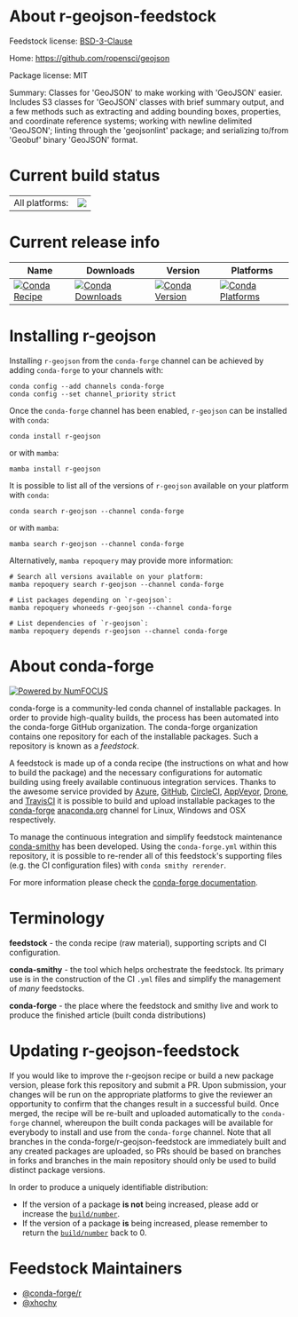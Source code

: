 About r-geojson-feedstock
=========================

Feedstock license: [BSD-3-Clause](https://github.com/conda-forge/r-geojson-feedstock/blob/main/LICENSE.txt)

Home: https://github.com/ropensci/geojson

Package license: MIT

Summary: Classes for 'GeoJSON' to make working with 'GeoJSON' easier. Includes S3 classes for 'GeoJSON' classes with brief summary output, and a few methods such as extracting and adding bounding boxes, properties, and coordinate reference systems; working with  newline delimited 'GeoJSON'; linting through the 'geojsonlint'  package; and serializing to/from 'Geobuf' binary 'GeoJSON'  format.

Current build status
====================


<table><tr><td>All platforms:</td>
    <td>
      <a href="https://dev.azure.com/conda-forge/feedstock-builds/_build/latest?definitionId=7224&branchName=main">
        <img src="https://dev.azure.com/conda-forge/feedstock-builds/_apis/build/status/r-geojson-feedstock?branchName=main">
      </a>
    </td>
  </tr>
</table>

Current release info
====================

| Name | Downloads | Version | Platforms |
| --- | --- | --- | --- |
| [![Conda Recipe](https://img.shields.io/badge/recipe-r--geojson-green.svg)](https://anaconda.org/conda-forge/r-geojson) | [![Conda Downloads](https://img.shields.io/conda/dn/conda-forge/r-geojson.svg)](https://anaconda.org/conda-forge/r-geojson) | [![Conda Version](https://img.shields.io/conda/vn/conda-forge/r-geojson.svg)](https://anaconda.org/conda-forge/r-geojson) | [![Conda Platforms](https://img.shields.io/conda/pn/conda-forge/r-geojson.svg)](https://anaconda.org/conda-forge/r-geojson) |

Installing r-geojson
====================

Installing `r-geojson` from the `conda-forge` channel can be achieved by adding `conda-forge` to your channels with:

```
conda config --add channels conda-forge
conda config --set channel_priority strict
```

Once the `conda-forge` channel has been enabled, `r-geojson` can be installed with `conda`:

```
conda install r-geojson
```

or with `mamba`:

```
mamba install r-geojson
```

It is possible to list all of the versions of `r-geojson` available on your platform with `conda`:

```
conda search r-geojson --channel conda-forge
```

or with `mamba`:

```
mamba search r-geojson --channel conda-forge
```

Alternatively, `mamba repoquery` may provide more information:

```
# Search all versions available on your platform:
mamba repoquery search r-geojson --channel conda-forge

# List packages depending on `r-geojson`:
mamba repoquery whoneeds r-geojson --channel conda-forge

# List dependencies of `r-geojson`:
mamba repoquery depends r-geojson --channel conda-forge
```


About conda-forge
=================

[![Powered by
NumFOCUS](https://img.shields.io/badge/powered%20by-NumFOCUS-orange.svg?style=flat&colorA=E1523D&colorB=007D8A)](https://numfocus.org)

conda-forge is a community-led conda channel of installable packages.
In order to provide high-quality builds, the process has been automated into the
conda-forge GitHub organization. The conda-forge organization contains one repository
for each of the installable packages. Such a repository is known as a *feedstock*.

A feedstock is made up of a conda recipe (the instructions on what and how to build
the package) and the necessary configurations for automatic building using freely
available continuous integration services. Thanks to the awesome service provided by
[Azure](https://azure.microsoft.com/en-us/services/devops/), [GitHub](https://github.com/),
[CircleCI](https://circleci.com/), [AppVeyor](https://www.appveyor.com/),
[Drone](https://cloud.drone.io/welcome), and [TravisCI](https://travis-ci.com/)
it is possible to build and upload installable packages to the
[conda-forge](https://anaconda.org/conda-forge) [anaconda.org](https://anaconda.org/)
channel for Linux, Windows and OSX respectively.

To manage the continuous integration and simplify feedstock maintenance
[conda-smithy](https://github.com/conda-forge/conda-smithy) has been developed.
Using the ``conda-forge.yml`` within this repository, it is possible to re-render all of
this feedstock's supporting files (e.g. the CI configuration files) with ``conda smithy rerender``.

For more information please check the [conda-forge documentation](https://conda-forge.org/docs/).

Terminology
===========

**feedstock** - the conda recipe (raw material), supporting scripts and CI configuration.

**conda-smithy** - the tool which helps orchestrate the feedstock.
                   Its primary use is in the construction of the CI ``.yml`` files
                   and simplify the management of *many* feedstocks.

**conda-forge** - the place where the feedstock and smithy live and work to
                  produce the finished article (built conda distributions)


Updating r-geojson-feedstock
============================

If you would like to improve the r-geojson recipe or build a new
package version, please fork this repository and submit a PR. Upon submission,
your changes will be run on the appropriate platforms to give the reviewer an
opportunity to confirm that the changes result in a successful build. Once
merged, the recipe will be re-built and uploaded automatically to the
`conda-forge` channel, whereupon the built conda packages will be available for
everybody to install and use from the `conda-forge` channel.
Note that all branches in the conda-forge/r-geojson-feedstock are
immediately built and any created packages are uploaded, so PRs should be based
on branches in forks and branches in the main repository should only be used to
build distinct package versions.

In order to produce a uniquely identifiable distribution:
 * If the version of a package **is not** being increased, please add or increase
   the [``build/number``](https://docs.conda.io/projects/conda-build/en/latest/resources/define-metadata.html#build-number-and-string).
 * If the version of a package **is** being increased, please remember to return
   the [``build/number``](https://docs.conda.io/projects/conda-build/en/latest/resources/define-metadata.html#build-number-and-string)
   back to 0.

Feedstock Maintainers
=====================

* [@conda-forge/r](https://github.com/orgs/conda-forge/teams/r/)
* [@xhochy](https://github.com/xhochy/)

